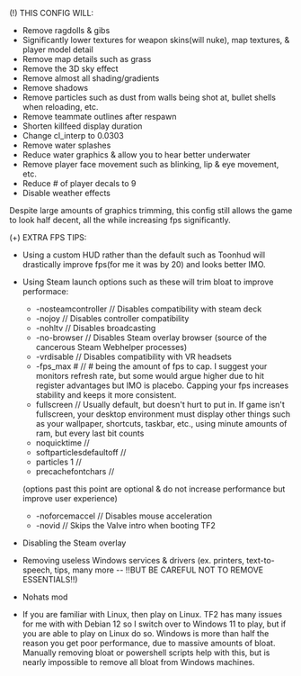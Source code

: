 (!) THIS CONFIG WILL:
  - Remove ragdolls & gibs
  - Significantly lower textures for weapon skins(will nuke), map textures, & player model detail
  - Remove map details such as grass
  - Remove the 3D sky effect
  - Remove almost all shading/gradients
  - Remove shadows
  - Remove particles such as dust from walls being shot at, bullet shells when reloading, etc.
  - Remove teammate outlines after respawn
  - Shorten killfeed display duration
  - Change cl_interp to 0.0303
  - Remove water splashes
  - Reduce water graphics & allow you to hear better underwater
  - Remove player face movement such as blinking, lip & eye movement, etc.
  - Reduce # of player decals to 9
  - Disable weather effects

Despite large amounts of graphics trimming, this config still allows the game to look half decent, all the while increasing fps significantly.

(+) EXTRA FPS TIPS:
  - Using a custom HUD rather than the default such as Toonhud will drastically improve fps(for me it was by 20) and looks better IMO.
  - Using Steam launch options such as these will trim bloat to improve performace:
     - -nosteamcontroller      //  Disables compatibility with steam deck
     - -nojoy                  //  Disables controller compatibility
     - -nohltv                 //  Disables broadcasting
     - -no-browser             //  Disables Steam overlay browser (source of the cancerous Steam Webhelper processes)
     - -vrdisable              //  Disables compatibility with VR headsets
     - -fps_max #              //  # being the amount of fps to cap. I suggest your monitors refresh rate, but some would argue higher due to hit register advantages but IMO is placebo. Capping your fps increases stability and keeps it more consistent.
     - fullscreen              //  Usually default, but doesn't hurt to put in. If game isn't fullscreen, your desktop environment must display other things such as your wallpaper, shortcuts, taskbar, etc., using minute amounts of ram, but every last bit counts
     - noquicktime             //
     - softparticlesdefaultoff //  
     - particles 1             //
     - precachefontchars       //
    
     (options past this point are optional & do not increase performance but improve user experience)
    
     - -noforcemaccel          //  Disables mouse acceleration
     - -novid                  //  Skips the Valve intro when booting TF2
  - Disabling the Steam overlay
  - Removing useless Windows services & drivers (ex. printers, text-to-speech, tips, many more -- !!BUT BE CAREFUL NOT TO REMOVE ESSENTIALS!!)
  - Nohats mod
  - If you are familiar with Linux, then play on Linux. TF2 has many issues for me with with Debian 12 so I switch over to Windows 11 to play, but if you are able to play on Linux do so. Windows is more than half the reason you get poor performance, due to massive amounts of bloat. Manually removing bloat or powershell scripts help with this, but is nearly impossible to remove all bloat from Windows machines.
